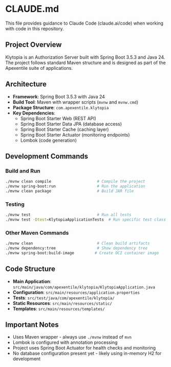 # CLAUDE.md

This file provides guidance to Claude Code (claude.ai/code) when working with code in this repository.

## Project Overview

Klytopia is an Authorization Server built with Spring Boot 3.5.3 and Java 24. The project follows standard Maven structure and is designed as part of the Apexentile suite of applications.

## Architecture

- **Framework**: Spring Boot 3.5.3 with Java 24
- **Build Tool**: Maven with wrapper scripts (`mvnw` and `mvnw.cmd`)
- **Package Structure**: `com.apexentile.klytopia`
- **Key Dependencies**:
  - Spring Boot Starter Web (REST API)
  - Spring Boot Starter Data JPA (database access)
  - Spring Boot Starter Cache (caching layer)
  - Spring Boot Starter Actuator (monitoring endpoints)
  - Lombok (code generation)

## Development Commands

### Build and Run
```bash
./mvnw clean compile                    # Compile the project
./mvnw spring-boot:run                  # Run the application
./mvnw clean package                    # Build JAR file
```

### Testing
```bash
./mvnw test                             # Run all tests
./mvnw test -Dtest=KlytopiaApplicationTests  # Run specific test class
```

### Other Maven Commands
```bash
./mvnw clean                            # Clean build artifacts
./mvnw dependency:tree                  # Show dependency tree
./mvnw spring-boot:build-image         # Create OCI container image
```

## Code Structure

- **Main Application**: `src/main/java/com/apexentile/klytopia/KlytopiaApplication.java`
- **Configuration**: `src/main/resources/application.properties`
- **Tests**: `src/test/java/com/apexentile/klytopia/`
- **Static Resources**: `src/main/resources/static/`
- **Templates**: `src/main/resources/templates/`

## Important Notes

- Uses Maven wrapper - always use `./mvnw` instead of `mvn`
- Lombok is configured with annotation processing
- Project uses Spring Boot Actuator for health checks and monitoring
- No database configuration present yet - likely using in-memory H2 for development
